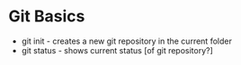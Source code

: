 # Git Basics

* git init - creates a new git repository in the current folder
* git status - shows current status [of git repository?]
